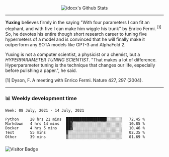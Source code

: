 <div align="center">
    <img align="center" src="https://github-readme-stats.vercel.app/api?username=idocx&show_icons=true&count_private=true&hide_border=true" alt="idocx's Github Stats"></img>
</div>

---

**Yuxing** believes firmly in the saying "With four parameters I can fit an elephant, and with five I can make him wiggle his trunk" by Enrico Fermi. <sup>[1]</sup> So, he devotes his entire though short research career to tuning five hypermeters of a model and is convinced that he will finally make it outperform any SOTA models like GPT-3 and AlphaFold 2.

Yuxing is not a computer scientist, a physicist or a chemist, but a *HYPERPARAMETER TUNING SCIENTIST*. "That makes a lot of difference. Hyperparameter tuning is the technique that changes our life, especially before pulishing a paper.", he said.

[1] Dyson, F. A meeting with Enrico Fermi. Nature 427, 297 (2004).


---

### 📊 Weekly development time
<!--START_SECTION:waka-->
```text
Week: 08 July, 2021 - 14 July, 2021

Python     28 hrs 21 mins  ██████████████████░░░░░░░   72.45 % 
Markdown   4 hrs 14 mins   ██▓░░░░░░░░░░░░░░░░░░░░░░   10.85 % 
Docker     4 hrs 5 mins    ██▓░░░░░░░░░░░░░░░░░░░░░░   10.46 % 
Text       55 mins         ▓░░░░░░░░░░░░░░░░░░░░░░░░   02.35 % 
Other      39 mins         ▒░░░░░░░░░░░░░░░░░░░░░░░░   01.69 % 
```
<!--END_SECTION:waka-->

### 

![Visitor Badge](https://visitor-badge.laobi.icu/badge?page_id=idocx.idocx)